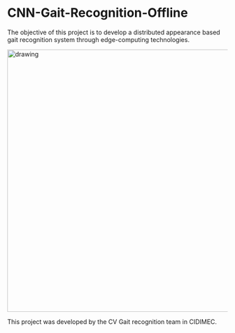 # CNN-Gait-Recognition-Offline

The objective of this project is to develop a distributed appearance based gait recognition system through edge-computing technologies.

<img src="https://github.com/ChristianConchari/Distributed-edge-computing-for-appearance-based-gait-recognition/blob/master/090-008-bg-bg-08.gif" alt="drawing" style="width:600px;"/>

This project was developed by the CV Gait recognition team in CIDIMEC.
